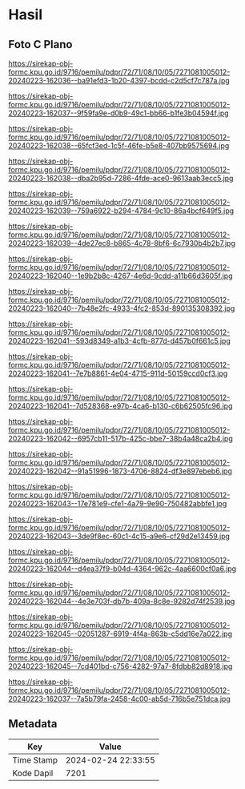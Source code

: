 # Hasil

## Foto C Plano

https://sirekap-obj-formc.kpu.go.id/9716/pemilu/pdpr/72/71/08/10/05/7271081005012-20240223-162036--ba91efd3-1b20-4397-bcdd-c2d5cf7c787a.jpg

https://sirekap-obj-formc.kpu.go.id/9716/pemilu/pdpr/72/71/08/10/05/7271081005012-20240223-162037--9f59fa9e-d0b9-49c1-bb66-b1fe3b04594f.jpg

https://sirekap-obj-formc.kpu.go.id/9716/pemilu/pdpr/72/71/08/10/05/7271081005012-20240223-162038--65fcf3ed-1c5f-46fe-b5e8-407bb9575694.jpg

https://sirekap-obj-formc.kpu.go.id/9716/pemilu/pdpr/72/71/08/10/05/7271081005012-20240223-162038--dba2b95d-7286-4fde-ace0-9613aab3ecc5.jpg

https://sirekap-obj-formc.kpu.go.id/9716/pemilu/pdpr/72/71/08/10/05/7271081005012-20240223-162039--759a6922-b294-4784-9c10-86a4bcf649f5.jpg

https://sirekap-obj-formc.kpu.go.id/9716/pemilu/pdpr/72/71/08/10/05/7271081005012-20240223-162039--4de27ec8-b865-4c78-8bf6-6c7930b4b2b7.jpg

https://sirekap-obj-formc.kpu.go.id/9716/pemilu/pdpr/72/71/08/10/05/7271081005012-20240223-162040--1e9b2b8c-4267-4e6d-9cdd-a11b66d3605f.jpg

https://sirekap-obj-formc.kpu.go.id/9716/pemilu/pdpr/72/71/08/10/05/7271081005012-20240223-162040--7b48e2fc-4933-4fc2-853d-890135308392.jpg

https://sirekap-obj-formc.kpu.go.id/9716/pemilu/pdpr/72/71/08/10/05/7271081005012-20240223-162041--593d8349-a1b3-4cfb-877d-d457b0f661c5.jpg

https://sirekap-obj-formc.kpu.go.id/9716/pemilu/pdpr/72/71/08/10/05/7271081005012-20240223-162041--7e7b8861-4e04-4715-911d-50159ccd0cf3.jpg

https://sirekap-obj-formc.kpu.go.id/9716/pemilu/pdpr/72/71/08/10/05/7271081005012-20240223-162041--7d528368-e97b-4ca6-b130-c6b62505fc96.jpg

https://sirekap-obj-formc.kpu.go.id/9716/pemilu/pdpr/72/71/08/10/05/7271081005012-20240223-162042--6957cb11-517b-425c-bbe7-38b4a48ca2b4.jpg

https://sirekap-obj-formc.kpu.go.id/9716/pemilu/pdpr/72/71/08/10/05/7271081005012-20240223-162042--91a51996-1873-4706-8824-df3e897ebeb6.jpg

https://sirekap-obj-formc.kpu.go.id/9716/pemilu/pdpr/72/71/08/10/05/7271081005012-20240223-162043--17e781e9-cfe1-4a79-9e90-750482abbfe1.jpg

https://sirekap-obj-formc.kpu.go.id/9716/pemilu/pdpr/72/71/08/10/05/7271081005012-20240223-162043--3de9f8ec-60c1-4c15-a9e6-cf29d2e13459.jpg

https://sirekap-obj-formc.kpu.go.id/9716/pemilu/pdpr/72/71/08/10/05/7271081005012-20240223-162044--d4ea37f9-b04d-4364-962c-4aa6600cf0a6.jpg

https://sirekap-obj-formc.kpu.go.id/9716/pemilu/pdpr/72/71/08/10/05/7271081005012-20240223-162044--4e3e703f-db7b-409a-8c8e-9282d74f2539.jpg

https://sirekap-obj-formc.kpu.go.id/9716/pemilu/pdpr/72/71/08/10/05/7271081005012-20240223-162045--02051287-6919-4f4a-863b-c5dd16e7a022.jpg

https://sirekap-obj-formc.kpu.go.id/9716/pemilu/pdpr/72/71/08/10/05/7271081005012-20240223-162045--7cd401bd-c756-4282-97a7-8fdbb82d8918.jpg

https://sirekap-obj-formc.kpu.go.id/9716/pemilu/pdpr/72/71/08/10/05/7271081005012-20240223-162037--7a5b79fa-2458-4c00-ab5d-716b5e751dca.jpg


## Metadata

| Key        | Value               |
| ---------- | ------------------- |
| Time Stamp | 2024-02-24 22:33:55 |
| Kode Dapil | 7201                |



